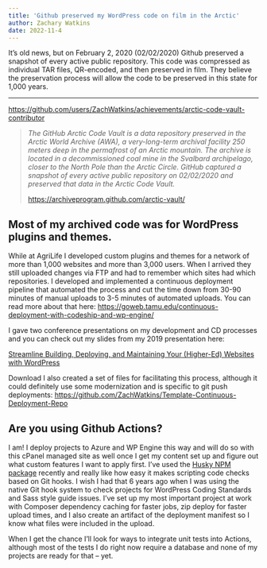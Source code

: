 ```yaml
---
title: 'Github preserved my WordPress code on film in the Arctic'
author: Zachary Watkins
date: 2022-11-4
---
```


It’s old news, but on February 2, 2020 (02/02/2020) Github preserved a snapshot of every active public repository. This code was compressed as individual TAR files, QR-encoded, and then preserved in film. They believe the preservation process will allow the code to be preserved in this state for 1,000 years.

---

https://github.com/users/ZachWatkins/achievements/arctic-code-vault-contributor

> _The GitHub Arctic Code Vault is a data repository preserved in the Arctic World Archive (AWA), a very-long-term archival facility 250 meters deep in the permafrost of an Arctic mountain. The archive is located in a decommissioned coal mine in the Svalbard archipelago, closer to the North Pole than the Arctic Circle. GitHub captured a snapshot of every active public repository on 02/02/2020 and preserved that data in the Arctic Code Vault._
>
> https://archiveprogram.github.com/arctic-vault/

## Most of my archived code was for WordPress plugins and themes.

While at AgriLife I developed custom plugins and themes for a network of more than 1,000 websites and more than 3,000 users. When I arrived they still uploaded changes via FTP and had to remember which sites had which repositories. I developed and implemented a continuous deployment pipeline that automated the process and cut the time down from 30-90 minutes of manual uploads to 3-5 minutes of automated uploads. You can read more about that here: https://goweb.tamu.edu/continuous-deployment-with-codeship-and-wp-engine/

I gave two conference presentations on my development and CD processes and you can check out my slides from my 2019 presentation here:

[Streamline Building, Deploying, and Maintaining Your (Higher-Ed) Websites with WordPress](/pdf/Presentation-2019-WP-Higher-Ed-WordPress.pdf)

Download I also created a set of files for facilitating this process, although it could definitely use some modernization and is specific to git push deployments: https://github.com/ZachWatkins/Template-Continuous-Deployment-Repo

## Are you using Github Actions?

I am! I deploy projects to Azure and WP Engine this way and will do so with this cPanel managed site as well once I get my content set up and figure out what custom features I want to apply first. I’ve used the [Husky NPM package](https://www.npmjs.com/package/husky) recently and really like how easy it makes scripting code checks based on Git hooks. I wish I had that 6 years ago when I was using the native Git hook system to check projects for WordPress Coding Standards and Sass style guide issues. I’ve set up my most important project at work with Composer dependency caching for faster jobs, zip deploy for faster upload times, and I also create an artifact of the deployment manifest so I know what files were included in the upload.

When I get the chance I’ll look for ways to integrate unit tests into Actions, although most of the tests I do right now require a database and none of my projects are ready for that – yet.
